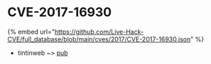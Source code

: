 # CVE-2017-16930
{% embed url="https://github.com/Live-Hack-CVE/full_database/blob/main/cves/2017/CVE-2017-16930.json" %}

* tintinweb ~> [pub](https://www.alice-snow.ru/2017/database/cve-2017-16930/pub-tintinweb)